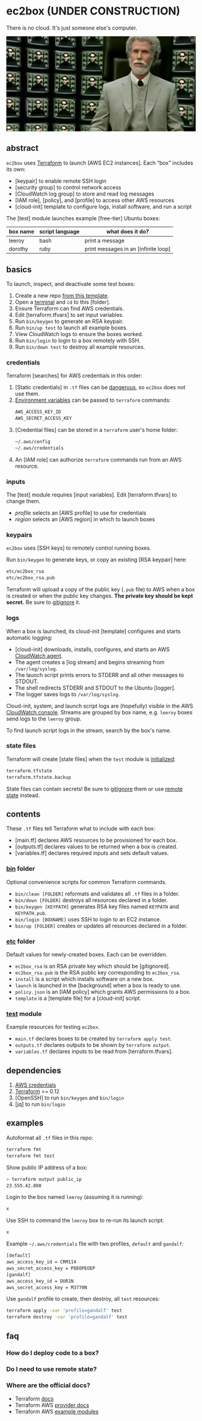 # ec2box (UNDER CONSTRUCTION)

There is no cloud. It's just someone else's computer.

<img
  alt="I am the Architect."
  src="https://raw.githubusercontent.com/samkennerly/posters/master/ec2box.jpeg"
  title="It's more fun to compute.">

## abstract

`ec2box` uses [Terraform] to launch [AWS EC2 instances].
Each <q>box</q> includes its own:

- [keypair] to enable remote SSH login
- [security group] to control network access
- [CloudWatch log group] to store and read log messages
- [IAM role], [policy], and [profile] to access other AWS resources
- [cloud-init] template to configure logs, install software, and run a script

The [test] module launches example [free-tier] Ubuntu boxes:

| box name | script language | what does it do? |
| ---- | -------- | ---------------- |
| leeroy | bash | print a message |
| dorothy | ruby | print messages in an [infinite loop] |

[EC2 instance]: https://aws.amazon.com/ec2/

## basics

To launch, inspect, and deactivate some test boxes:

1. Create a new repo [from this template].
1. Open a [terminal] and `cd` to this [folder].
1. Ensure Terraform can find AWS credentials.
1. Edit [terraform.tfvars] to set input variables.
1. Run `bin/keygen` to generate an RSA keypair.
1. Run `bin/up test` to launch all example boxes.
1. View CloudWatch logs to ensure the boxes worked.
1. Run `bin/login` to login to a box remotely with SSH.
1. Run `bin/down test` to destroy all example resources.

### credentials

Terraform [searches] for AWS credentials in this order:

1. [Static credentials] in `.tf` files can be [dangerous], so `ec2box` does not use them.
1. [Environment variables] can be passed to `terraform` commands:
    ```sh
    AWS_ACCESS_KEY_ID
    AWS_SECRET_ACCESS_KEY
    ```
1. [Credential files] can be stored in a `terraform` user's home folder:
    ```sh
    ~/.aws/config
    ~/.aws/credentials
    ```
1. An [IAM role] can authorize `terraform` commands run from an AWS resource.

### inputs

The [test] module requires [input variables]. Edit [terraform.tfvars] to change them.

- <dfn>profile</dfn> selects an [AWS profile] to use for credentials
- <dfn>region</dfn> selects an [AWS region] in which to launch boxes

### keypairs

`ec2box` uses [SSH keys] to remotely control running boxes.

Run `bin/keygen` to generate keys, or copy an existing [RSA keypair] here:
```sh
etc/ec2box_rsa
etc/ec2box_rsa.pub
```
Terraform will upload a copy of the public key (`.pub` file) to AWS when a box is created or when the public key changes. **The private key should be kept secret.** Be sure to [gitignore] it.


### logs

When a box is launched, its cloud-init [template] configures and starts automatic logging:

- [cloud-init] downloads, installs, configures, and starts an AWS [CloudWatch agent].
- The agent creates a [log stream] and begins streaming from  `/var/log/syslog`.
- The launch script prints errors to STDERR and all other messages to STDOUT.
- The shell redirects STDERR and STDOUT to the Ubuntu [logger].
- The logger saves logs to `/var/log/syslog`.

Cloud-init, system, and launch script logs are (hopefully) visible in the AWS [CloudWatch console]. Streams are grouped by box name, e.g. `leeroy` boxes send logs to the `leeroy` group.

To find launch script logs in the stream, search by the box's name.

### state files

Terraform will create [state files] when the `test` module is [initialized]:
```sh
terraform.tfstate
terraform.tfstate.backup
```
State files can contain secrets! Be sure to [gitignore] them or use [remote state] instead.






[AWS credentials]: https://docs.aws.amazon.com/cli/latest/userguide/cli-configure-files.html
[hard-coded]: https://www.terraform.io/docs/providers/aws/index.html#static-credentials
[dangerous]: https://qz.com/674520/companies-are-sharing-their-secret-access-codes-on-github-and-they-may-not-even-know-it/
[environment variables]: https://www.terraform.io/docs/providers/aws/index.html#environment-variables
[credentials file]: https://www.terraform.io/docs/providers/aws/index.html#shared-credentials-file



[CloudWatch agent]: https://docs.aws.amazon.com/AmazonCloudWatch/latest/monitoring/Install-CloudWatch-Agent.html
[CloudWatch console]: https://docs.aws.amazon.com/AmazonCloudWatch/latest/monitoring/CloudWatch_Embedded_Metric_Format_View.html


[from this template]: https://help.github.com/en/github/creating-cloning-and-archiving-repositories/creating-a-repository-from-a-template
[Terminal]: https://en.wikipedia.org/wiki/Command-line_interface

[initialized]: https://www.terraform.io/docs/commands/init.html
[gitignore]: .gitignore
[state]: https://www.terraform.io/docs/backends/state.html
[remote state]: https://www.terraform.io/docs/state/remote.html
[backend]: https://www.terraform.io/docs/backends/
[outputs]: https://learn.hashicorp.com/terraform/getting-started/outputs

## contents

These `.tf` files tell Terraform what to include with each box:

- [main.tf] declares AWS resources to be provisioned for each box.
- [outputs.tf] declares values to be returned when a box is created.
- [variables.tf] declares required inputs and sets default values.

### [bin](bin) folder

Optional convenience scripts for common Terraform commands.

- `bin/clean [FOLDER]` reformats and validates all `.tf` files in a folder.
- `bin/down [FOLDER]` destroys all resources declared in a folder.
- `bin/keygen [KEYPATH]` generates RSA key files named `KEYPATH` and `KEYPATH.pub`.
- `bin/login [BOXNAME]` uses SSH to login to an EC2 instance.
- `bin/up [FOLDER]` creates or updates all resources declared in a folder.

### [etc](etc) folder

Default values for newly-created boxes. Each can be overridden.

- `ec2box_rsa` is an RSA private key which should be [gitignored].
- `ec2box_rsa.pub` is the RSA public key corresponding to `ec2box_rsa`.
- `install` is a script which installs software on a new box.
- `launch` is launched in the [background] when a box is ready to use.
- `policy.json` is an [IAM policy] which grants AWS permissions to a box.
- `template` is a [template file] for a [cloud-init] script.

### [test](test) module

Example resources for testing `ec2box`.

- `main.tf` declares boxes to be created by `terraform apply test`.
- `outputs.tf` declares outputs to be shown by `terraform output`.
- `variables.tf` declares inputs to be read from [terraform.tfvars].

## dependencies

1. [AWS credentials]
1. [Terraform] >= 0.12
1. [OpenSSH] to run `bin/keygen` and `bin/login`
1. [jq] to run `bin/login`




[Terraform]: https://www.terraform.io/downloads.html




## examples

Autoformat all `.tf` files in this repo:
```sh
terraform fmt
terraform fmt test
```

Show public IP address of a box:
```sh
> terraform output public_ip
23.555.42.808
```

Login to the box named `leeroy` (assuming it is running):
```sh
x
```

Use SSH to command the `leeroy` box to re-run its launch script:
```sh
x
```

Example `~/.aws/credentials` file with two profiles, `default` and `gandalf`:
```sh
[default]
aws_access_key_id = CRM114
aws_secret_access_key = POEOPEOEP
[gandalf]
aws_access_key_id = DUR1N
aws_secret_access_key = M3770N
```

Use `gandalf` profile to create, then destroy, all `test` resources:
```sh
terraform apply -var 'profile=gandalf' test
terraform destroy -var 'profile=gandalf' test
```







[Let's do this]: https://www.youtube.com/watch?v=jbq5dsQ-l9M

## faq

### How do I deploy code to a box?

### Do I need to use remote state?

### Where are the official docs?

- Terraform [docs]
- Terraform AWS [provider docs]
- Terraform AWS [example modules]

[docs]: https://www.terraform.io/docs/index.html
[provider docs]: https://www.terraform.io/docs/providers/aws/index.html
[example modules]: https://github.com/terraform-providers/terraform-provider-aws/tree/master/examples
